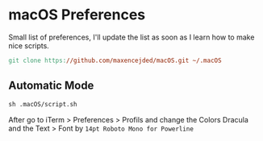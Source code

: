 # macOS Preferences

Small list of preferences, I'll update the list as soon as I learn how to make nice scripts.

```MAKEFILE
git clone https://github.com/maxencejded/macOS.git ~/.macOS
```

## Automatic Mode
```MAKEFILE
sh .macOS/script.sh
```
After go to iTerm > Preferences > Profils and change the Colors Dracula and the Text > Font by `14pt
Roboto Mono for Powerline`

